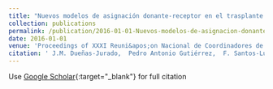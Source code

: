 ```yaml
---
title: "Nuevos modelos de asignación donante-receptor en el trasplante pulmonar"
collection: publications
permalink: /publication/2016-01-01-Nuevos-modelos-de-asignacion-donante-receptor-en-el-trasplante-pulmonar
date: 2016-01-01
venue: 'Proceedings of XXXI Reuni&apos;on Nacional de Coordinadores de Transplantes'
citation: ' J.M. Dueñas-Jurado,  Pedro Antonio Gutiérrez,  F. Santos-Luna,  A. Salvatierra-Velázquez,  César Hervás-Martínez, &quot;Nuevos modelos de asignación donante-receptor en el trasplante pulmonar.&quot; Proceedings of XXXI Reuni&amp;apos;on Nacional de Coordinadores de Transplantes, 2016.'
---
```

Use [Google Scholar](https://scholar.google.com/scholar?q=Nuevos+modelos+de+asignaci&#x27;on+donante+receptor+en+el+trasplante+pulmonar){:target="_blank"} for full citation